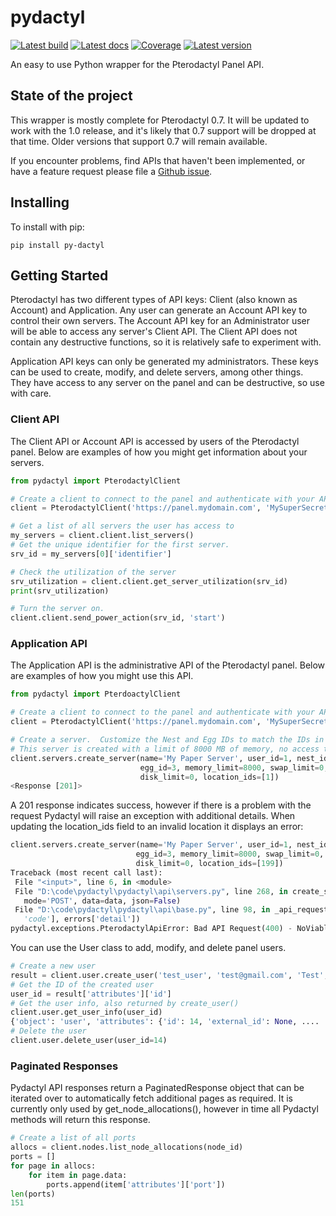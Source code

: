# pydactyl

[![Latest build][travis-img]][travis]
[![Latest docs][docs-img]][docs]
[![Coverage][codecov-img]][codecov]
[![Latest version][pypi-img]][pypi]

An easy to use Python wrapper for the Pterodactyl Panel API.

## State of the project

This wrapper is mostly complete for Pterodactyl 0.7.  It will be updated to
work with the 1.0 release, and it's likely that 0.7 support will be dropped
at that time.  Older versions that support 0.7 will remain available.
  
If you encounter problems, find APIs that haven't been implemented, or have a
feature request please file a [Github issue][issues].

## Installing

To install with pip:

```shell
pip install py-dactyl
```

## Getting Started

Pterodactyl has two different types of API keys: Client (also known as Account) and Application.  Any user can generate an Account API key to control their own servers.  The Account API key for an Administrator user will be able to access any server's Client API.  The Client API does not contain any destructive functions, so it is relatively safe to experiment with.

Application API keys can only be generated my administrators.  These keys can be used to create, modify, and delete servers, among other things.  They have access to any server on the panel and can be destructive, so use with care.

### Client API
The Client API or Account API is accessed by users of the Pterodactyl panel.  Below are examples of how you might get information about your servers.

```python
from pydactyl import PterodactylClient

# Create a client to connect to the panel and authenticate with your API key.
client = PterodactylClient('https://panel.mydomain.com', 'MySuperSecretApiKey')

# Get a list of all servers the user has access to
my_servers = client.client.list_servers()
# Get the unique identifier for the first server.
srv_id = my_servers[0]['identifier']

# Check the utilization of the server
srv_utilization = client.client.get_server_utilization(srv_id)
print(srv_utilization)

# Turn the server on.
client.client.send_power_action(srv_id, 'start')
```

### Application API
The Application API is the administrative API of the Pterodactyl panel.
Below are examples of how you might use this API.

```python
from pydactyl import PterdoactylClient

# Create a client to connect to the panel and authenticate with your API key.
client = PterodactylClient('https://panel.mydomain.com', 'MySuperSecretApiKey')

# Create a server.  Customize the Nest and Egg IDs to match the IDs in your panel.
# This server is created with a limit of 8000 MB of memory, no access to swap, unlimited disk space, in location_id 1.
client.servers.create_server(name='My Paper Server', user_id=1, nest_id=1, 
                             egg_id=3, memory_limit=8000, swap_limit=0, 
                             disk_limit=0, location_ids=[1])
<Response [201]>
```

A 201 response indicates success, however if there is a problem with the
 request Pydactyl will raise an exception with additional details.  When
  updating the location_ids field to an invalid location it displays an error: 
 
 ```python
client.servers.create_server(name='My Paper Server', user_id=1, nest_id=1, 
                             egg_id=3, memory_limit=8000, swap_limit=0, 
                             disk_limit=0, location_ids=[199])
Traceback (most recent call last):
  File "<input>", line 6, in <module>
  File "D:\code\pydactyl\pydactyl\api\servers.py", line 268, in create_server
    mode='POST', data=data, json=False)
  File "D:\code\pydactyl\pydactyl\api\base.py", line 98, in _api_request
    'code'], errors['detail'])
pydactyl.exceptions.PterodactylApiError: Bad API Request(400) - NoViableNodeException - No nodes satisfying the requirements specified for automatic deployment could be found.
```

You can use the User class to add, modify, and delete panel users.

```python
# Create a new user
result = client.user.create_user('test_user', 'test@gmail.com', 'Test', 'Name')
# Get the ID of the created user
user_id = result['attributes']['id']
# Get the user info, also returned by create_user()
client.user.get_user_info(user_id)
{'object': 'user', 'attributes': {'id': 14, 'external_id': None, ....
# Delete the user
client.user.delete_user(user_id=14)
```

### Paginated Responses
Pydactyl API responses return a PaginatedResponse object that can be iterated
over to automatically fetch additional pages as required.  It is currently
 only used by get_node_allocations(), however in time all Pydactyl methods
 will return this response.

```python
# Create a list of all ports
allocs = client.nodes.list_node_allocations(node_id)
ports = []
for page in allocs:
    for item in page.data:
        ports.append(item['attributes']['port'])
len(ports)
151
```

[docs]: https://pydactyl.readthedocs.io/
[docs-img]: https://readthedocs.org/projects/pydactyl/badge/?version=latest (Latest docs)
[pulls]: https://github.com/iamkubi/pydactyl/pulls
[issues]: https://github.com/iamkubi/pydactyl/issues
[pypi]: https://pypi.python.org/pypi/py-dactyl/
[pypi-img]: https://img.shields.io/pypi/v/py-dactyl.svg
[travis]: https://travis-ci.org/iamkubi/pydactyl
[travis-img]: https://travis-ci.org/iamkubi/pydactyl.svg?branch=master
[codecov]: https://codecov.io/gh/iamkubi/pydactyl
[codecov-img]: https://codecov.io/gh/iamkubi/pydactyl/branch/master/graph/badge.svg
